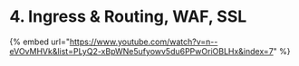 # 4. Ingress & Routing, WAF, SSL

{% embed url="https://www.youtube.com/watch?v=n--eVOvMHVk&list=PLyQ2-xBpWNe5ufyowv5du6PPwOriOBLHx&index=7" %}



